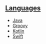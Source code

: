 
## [Languages](languages/index.md)

- [Java](languages/java.md)
- [Groovy](languages/groovy.md)
- [Kotlin](languages/kotlin.md)
- [Swift](languages/swift.md)
